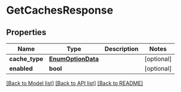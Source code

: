 # GetCachesResponse

## Properties
Name | Type | Description | Notes
------------ | ------------- | ------------- | -------------
**cache_type** | [**EnumOptionData**](EnumOptionData.md) |  | [optional] 
**enabled** | **bool** |  | [optional] 

[[Back to Model list]](../README.md#documentation-for-models) [[Back to API list]](../README.md#documentation-for-api-endpoints) [[Back to README]](../README.md)

